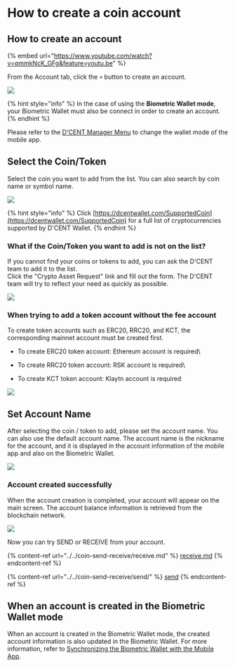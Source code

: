 # How to create a coin account

## How to create an account

{% embed url="https://www.youtube.com/watch?v=qmmkNcK_GFg&feature=youtu.be" %}

From the Account tab, click the `+` button to create an account.

![](<../../.gitbook/assets/image (12).png>)

{% hint style="info" %}
In the case of using the **Biometric Wallet mode**, your Biometric Wallet must also be connect in order to create an account.
{% endhint %}

Please refer to the [D'CENT Manager Menu](../mobile-app-dcent-manager/) to change the wallet mode of the mobile app.

## Select the Coin/Token

Select the coin you want to add from the list. You can also search by coin name or symbol name.

![](<../../.gitbook/assets/image (67).png>)

{% hint style="info" %}
Click [https://dcentwallet.com/SupportedCoin](https://dcentwallet.com/SupportedCoin) for a full list of cryptocurrencies supported by D'CENT Wallet.
{% endhint %}

### What if the Coin/Token you want to add is not on the list?

If you cannot find your coins or tokens to add, you can ask the D'CENT team to add it to the list. \
Click the "Crypto Asset Request" link and fill out the form. The D'CENT team will try to reflect your need as quickly as possible.

![](<../../.gitbook/assets/image (101).png>)

### When trying to add a token account without the fee account

To create token accounts such as ERC20, RRC20, and KCT, the corresponding mainnet account must be created first.

* To create ERC20 token account: Ethereum account is required\

* To create RRC20 token account: RSK account is required\

* To create KCT token account: Klaytn account is required

![](<../../.gitbook/assets/image (17).png>)

## Set Account Name

After selecting the coin / token to add, please set the account name. You can also use the default account name. The account name is the nickname for the account, and it is displayed in the account information of the mobile app and also on the Biometric Wallet.

![](<../../.gitbook/assets/image (139).png>)

### Account created successfully

When the account creation is completed, your account will appear on the main screen. The account balance information is retrieved from the blockchain network.

![](<../../.gitbook/assets/image (160).png>)

Now you can try SEND or RECEIVE from your account.

{% content-ref url="../../coin-send-receive/receive.md" %}
[receive.md](../../coin-send-receive/receive.md)
{% endcontent-ref %}

{% content-ref url="../../coin-send-receive/send/" %}
[send](../../coin-send-receive/send/)
{% endcontent-ref %}

## When an account is created in the Biometric Wallet mode

When an account is created in the Biometric Wallet mode, the created account information is also updated in the Biometric Wallet. For more information, refer to [Synchronizing the Biometric Wallet with the Mobile App](../../biometric-wallet/synch-with-app.md).
